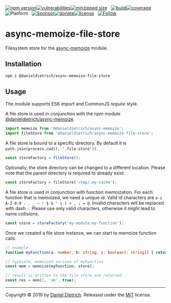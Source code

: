 [![npm version](https://img.shields.io/npm/v/@danieldietrich/async-memoize-file-store?logo=npm&style=flat-square)](https://www.npmjs.com/package/@danieldietrich/async-memoize-file-store/)[![vulnerabilities](https://img.shields.io/snyk/vulnerabilities/npm/@danieldietrich/async-memoize-file-store?style=flat-square)](https://snyk.io/test/npm/@danieldietrich/async-memoize-file-store)[![minzipped size](https://img.shields.io/bundlephobia/minzip/@danieldietrich/async-memoize-file-store?style=flat-square)](https://bundlephobia.com/result?p=@danieldietrich/async-memoize-file-store@latest)
&nbsp;
[![build](https://img.shields.io/travis/danieldietrich/async-memoize-file-store?logo=github&style=flat-square)](https://travis-ci.org/danieldietrich/async-memoize-file-store/)[![coverage](https://img.shields.io/codecov/c/github/danieldietrich/async-memoize-file-store?style=flat-square)](https://codecov.io/gh/danieldietrich/async-memoize-file-store/)
&nbsp;
![Platform](https://img.shields.io/badge/platform-Node%20v10%20%28ES6%2fES2015%29-decc47?logo=TypeScript&style=flat-square)
&nbsp;
[![Sponsor](https://img.shields.io/badge/GitHub-💖Sponsors-b5b7b9?logo=github&style=flat-square)](https://github.com/sponsors/danieldietrich)[![donate](https://img.shields.io/badge/Donate-PayPal-blue.svg?style=flat-square)](https://paypal.me/danieldietrich13)[![license](https://img.shields.io/github/license/danieldietrich/slugify?style=flat-square)](https://opensource.org/licenses/MIT/)
&nbsp;
[![Follow](https://img.shields.io/twitter/follow/danieldietrich?label=Follow&style=social)](https://twitter.com/danieldietrich/)

# async-memoize-file-store

Filesystem store for the [async-memoize](https://www.npmjs.com/package/@danieldietrich/async-memoize) module.

## Installation

```bash
npm i @danieldietrich/async-memoize-file-store
```

## Usage

The module supports ES6 _import_ and CommonJS _require_ style.

A file store is used in conjunction with the npm module [@danieldietrich/async-memoize](https://www.npmjs.com/package/@danieldietrich/async-memoize).

```ts
import memoize from '@danieldietrich/async-memoize';
import fileStore from '@danieldietrich/async-memoize-file-store';
```

A file store is bound to a specific directory. By default it is `path.join(process.cwd(), '.file-store'))`.

```ts
const storeFactory = fileStore();
```

Optionally, the store directory can be changed to a different location. Please note that the parent directory is required to already exist.

```ts
const storeFactory = fileStore('/tmp/.my-cache');
```

A file store is used in conjunction with function memoization. For each function that is memoized, we need a unique id. Valid id characters are `a-z A-Z 0-9 - . _ ~ ! $ & ' ( ) + , ; = @`. Invalid characters will be replaced with dash `-`. Please use only valid characters, otherwise it might lead to name collisions.

```ts
const store = storeFactory('my-module.my-function');
```

Once we created a file store instance, we can start to memoize function calls.

```ts
// example
function myFunction(a: number, b: string, c: boolean): string[] { return []; }

// typesafe, memoized version of myFunction
const mem = memoize(myFunction, store);

// result is written to the file store and returned
const res = mem(1, 'ok', true);
```

---

Copyright &copy; 2019 by [Daniel Dietrich](cafebab3@gmail.com). Released under the [MIT](https://opensource.org/licenses/MIT/) license.
